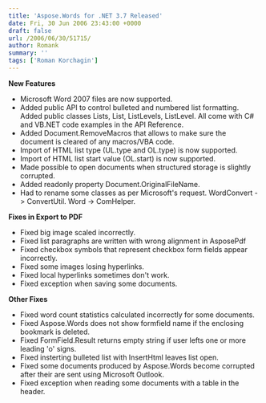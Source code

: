 ```yaml
---
title: 'Aspose.Words for .NET 3.7 Released'
date: Fri, 30 Jun 2006 23:43:00 +0000
draft: false
url: /2006/06/30/51715/
author: Romank
summary: ''
tags: ['Roman Korchagin']
---
```


**New Features**

*   Microsoft Word 2007 files are now supported.
*   Added public API to control bulleted and numbered list formatting. Added public classes Lists, List, ListLevels, ListLevel. All come with C# and VB.NET code examples in the API Reference.
*   Added Document.RemoveMacros that allows to make sure the document is cleared of any macros/VBA code.
*   Import of HTML list type (UL.type and OL.type) is now supported.
*   Import of HTML list start value (OL.start) is now supported.
*   Made possible to open documents when structured storage is slightly corrupted.
*   Added readonly property Document.OriginalFileName.
*   Had to rename some classes as per Microsoft's request. WordConvert -> ConvertUtil. Word -> ComHelper.

**Fixes in Export to PDF**

*   Fixed big image scaled incorrectly.
*   Fixed list paragraphs are written with wrong alignment in AsposePdf
*   Fixed checkbox symbols that represent checkbox form fields appear incorrectly.
*   Fixed some images losing hyperlinks.
*   Fixed local hyperlinks sometimes don't work.
*   Fixed exception when saving some documents.

**Other Fixes**

*   Fixed word count statistics calculated incorrectly for some documents.
*   Fixed Aspose.Words does not show formfield name if the enclosing bookmark is deleted.
*   Fixed FormField.Result returns empty string if user lefts one or more leading 'o' signs.
*   Fixed insterting bulleted list with InsertHtml leaves list open.
*   Fixed some documents produced by Aspose.Words become corrupted after their are sent using Microsoft Outlook.
*   Fixed exception when reading some documents with a table in the header.







